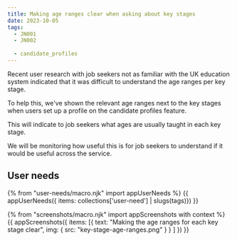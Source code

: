 ```yaml
---
title: Making age ranges clear when asking about key stages
date: 2023-10-05
tags:
  - JN001
  - JN002
  
  - candidate_profiles
---
```


Recent user research with job seekers not as familiar with the UK education system indicated that it was difficult to understand the age ranges per key stage.

To help this, we've shown the relevant age ranges next to the key stages when users set up a profile on the candidate profiles feature.

This will indicate to job seekers what ages are usually taught in each key stage.

We will be monitoring how useful this is for job seekers to understand if it would be useful across the service.

## User needs

{% from "user-needs/macro.njk" import appUserNeeds %}
{{ appUserNeeds({ items: collections['user-need'] | slugs(tags)}) }}

{% from "screenshots/macro.njk" import appScreenshots with context %}
{{ appScreenshots({
  items: [{
    text: "Making the age ranges for each key stage clear",
    img: { src: "key-stage-age-ranges.png" }
  }
  ]
}) }}
